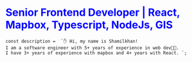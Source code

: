 <h1 style="color:blue;">Senior Frontend Developer | React, Mapbox, Typescript, NodeJs, GIS</h1>

```tsx
const description =  `✋ Hi, my name is Shamilkhan! 
I am a software engineer with 5+ years of experience in web dev👨‍💻. 
I have 3+ years of experience with mapbox and 4+ years with React. `;
```
      
